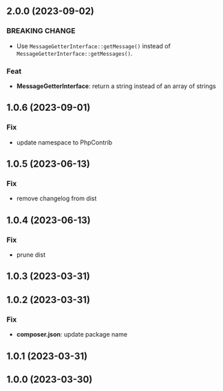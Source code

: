 ## 2.0.0 (2023-09-02)

### BREAKING CHANGE

- Use `MessageGetterInterface::getMessage()` instead of `MessageGetterInterface::getMessages()`.

### Feat

- **MessageGetterInterface**: return a string instead of an array of strings

## 1.0.6 (2023-09-01)

### Fix

- update namespace to PhpContrib

## 1.0.5 (2023-06-13)

### Fix

- remove changelog from dist

## 1.0.4 (2023-06-13)

### Fix

- prune dist

## 1.0.3 (2023-03-31)

## 1.0.2 (2023-03-31)

### Fix

- **composer.json**: update package name

## 1.0.1 (2023-03-31)

## 1.0.0 (2023-03-30)
